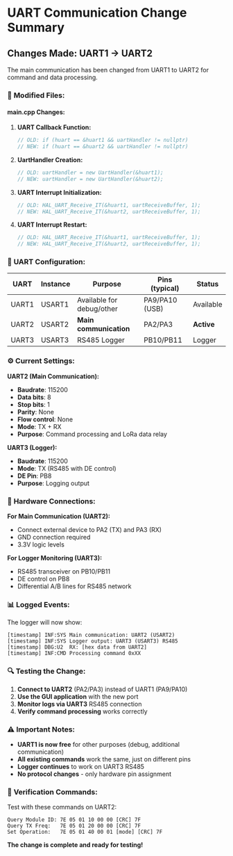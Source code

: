 # UART Communication Change Summary

## Changes Made: UART1 → UART2

The main communication has been changed from UART1 to UART2 for command and data processing.

### 🔄 **Modified Files:**

#### main.cpp Changes:

1. **UART Callback Function:**
   ```cpp
   // OLD: if (huart == &huart1 && uartHandler != nullptr)
   // NEW: if (huart == &huart2 && uartHandler != nullptr)
   ```

2. **UartHandler Creation:**
   ```cpp
   // OLD: uartHandler = new UartHandler(&huart1);
   // NEW: uartHandler = new UartHandler(&huart2);
   ```

3. **UART Interrupt Initialization:**
   ```cpp
   // OLD: HAL_UART_Receive_IT(&huart1, uartReceiveBuffer, 1);
   // NEW: HAL_UART_Receive_IT(&huart2, uartReceiveBuffer, 1);
   ```

4. **UART Interrupt Restart:**
   ```cpp
   // OLD: HAL_UART_Receive_IT(&huart1, uartReceiveBuffer, 1);
   // NEW: HAL_UART_Receive_IT(&huart2, uartReceiveBuffer, 1);
   ```

### 📡 **UART Configuration:**

| UART | Instance | Purpose | Pins (typical) | Status |
|------|----------|---------|----------------|---------|
| UART1 | USART1 | Available for debug/other | PA9/PA10 (USB) | Available |
| UART2 | USART2 | **Main communication** | PA2/PA3 | **Active** |
| UART3 | USART3 | RS485 Logger | PB10/PB11 | Logger |

### ⚙️ **Current Settings:**

**UART2 (Main Communication):**
- **Baudrate**: 115200
- **Data bits**: 8
- **Stop bits**: 1  
- **Parity**: None
- **Flow control**: None
- **Mode**: TX + RX
- **Purpose**: Command processing and LoRa data relay

**UART3 (Logger):**
- **Baudrate**: 115200
- **Mode**: TX (RS485 with DE control)
- **DE Pin**: PB8
- **Purpose**: Logging output

### 🔧 **Hardware Connections:**

**For Main Communication (UART2):**
- Connect external device to PA2 (TX) and PA3 (RX)
- GND connection required
- 3.3V logic levels

**For Logger Monitoring (UART3):**
- RS485 transceiver on PB10/PB11
- DE control on PB8
- Differential A/B lines for RS485 network

### 📊 **Logged Events:**

The logger will now show:
```
[timestamp] INF:SYS Main communication: UART2 (USART2)
[timestamp] INF:SYS Logger output: UART3 (USART3) RS485
[timestamp] DBG:U2  RX: [hex data from UART2]
[timestamp] INF:CMD Processing command 0xXX
```

### 🔍 **Testing the Change:**

1. **Connect to UART2** (PA2/PA3) instead of UART1 (PA9/PA10)
2. **Use the GUI application** with the new port
3. **Monitor logs via UART3** RS485 connection
4. **Verify command processing** works correctly

### ⚠️ **Important Notes:**

- **UART1 is now free** for other purposes (debug, additional communication)
- **All existing commands** work the same, just on different pins
- **Logger continues** to work on UART3 RS485
- **No protocol changes** - only hardware pin assignment

### 🧪 **Verification Commands:**

Test with these commands on UART2:
```
Query Module ID: 7E 05 01 10 00 00 [CRC] 7F
Query TX Freq:   7E 05 01 20 00 00 [CRC] 7F
Set Operation:   7E 05 01 40 00 01 [mode] [CRC] 7F
```

**The change is complete and ready for testing!**